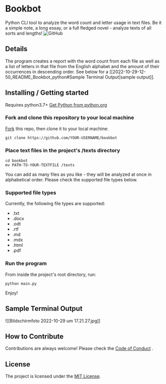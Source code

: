 # Bookbot
Python CLI tool  to analyze the word count and letter usage in text files. Be it a simple note, a long essay, or a full fledged novel - analyze texts of all sorts and lengths!
![GitHub](https://img.shields.io/github/license/sunkio/bookbot)

## Details
The program creates a report with the word count from each file as well as a list of letters in that file from the English alphabet and the amount of their occurrences in descending order. See below for a [[2022-10-29-12-50_README_Bookbot_python#Sample Terminal Output|sample output]].

## Installing / Getting started
Requires python3.7+
[Get Python from python.org](https://www.python.org/downloads/)

### Fork and clone this repository to your local machine
[Fork](https://docs.github.com/en/get-started/quickstart/fork-a-repo) this repo, then clone it to your local machine:
``` shell
git clone https://github.com/YOUR-USERNAME/bookbot
```

### Place text files in the project's /texts directory
```shell
cd bookbot
mv PATH-TO-YOUR-TEXTFILE /texts
```
You can add as many files as you like - they will be analyzed at once in alphabetical order. Please check the supported file types below. 

### Supported file types
Currently, the following file types are supported:
- .txt
- .docx
- .odt
- .rtf
- .md
- .mdx
- .html
- .pdf

### Run the program
From inside the project's root directory, run:
```shell
python main.py
```
Enjoy!

## Sample Terminal Output

![[Bildschirmfoto 2022-10-29 um 17.21.27.jpg]]

## How to Contribute
Contributions are always welcome! Please check the [Code of Conduct](https://github.com/Sunkio/.github/CODE_OF_CONDUCT.md) .


## License
The project is licensed under the [MIT License](https://github.com/Sunkio/bookbot/License.md).

